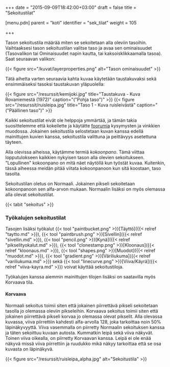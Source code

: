 +++
date = "2015-09-09T18:42:00+03:00"
draft = false
title = "Sekoitustilat"

[menu.pdn]
    parent = "koti"
    identifier = "sek_tilat"
    weight = 105

+++

Tason sekoitustila määrää miten se sekoitetaan alla oleviin tasoihin. Vaihtaaksesi tason sekoitustilan valitse taso ja avaa sen
ominaisuudet (Tasovalikon tai Ominaisuudet napin kautta, tai kaksoisklikkaamalla tasoa). Saat seuraavan valikon:

{{< figure src="/kuvat/layerproperties.png" alt="Tason ominaisuudet" >}}

Tätä aihetta varten seuraavia kahta kuvaa käytetään taustakuvaksi sekä ensimmäiseksi tasoksi taustakuvan yläpuolella:

<div class="level">
<div class="level-item">

{{< figure src="/resurssit/kemijoki.jpg" title="Taustakuva - Kuva Rovaniemestä (1972)" caption="(\"Pohja taso\")" >}}
{{< figure src="/resurssit/ruisleipa.jpg" title="Taso 1 - Kuva ruisleivästä" caption="(\"Päällinen taso\")" >}}

</div>
</div>

Kaikki sekoitustilat eivät ole helppoja ymmärtää, ja tämän takia suosittelemme että kokeilette ja käytätte [foorumia](https://www.getpaint.net/redirect/forum.html) kysymysten ja vinkkien
muodossa. Jokainen sekoitustila selostetaan kuvan kanssa edellä mainittujen kuvien kanssa, sekoitustila valittuna ja peittävyys asetettuna täyteen.

Alla olevissa aiheissa, käytämme termiä *kokoonpano*. Tämä viittaa lopputulokseen kaikkien nykyisen tason alla olevien sekoitukseen.
"Lopullinen" kokoonpano on mitä näet näytöllä kun työstät kuvaa. Kuitenkin, tässä aiheessa meidän pitää viitata kokoonpanoon kun sitä
koostaan, taso tasolta.

Sekoitustilan oletus on Normaali. Jokainen pikseli sekoitetaan kokoonpanoon sen alfa-arvon mukaan. Normaalin lisäksi on myös olemassa
alla olevat sekoitustilat.

{{< tabit "sekoitus" >}}

### Työkalujen sekoitustilat

Tasojen lisäksi työkalut
{{< tool "paintbucket.png" >}}[Täyttö]({{< relref "taytto.md" >}}),
{{< tool "paintbrush.png" >}}[Sivellin]({{< relref "sivellin.md" >}}),
{{< tool "pencil.png" >}}[Kynä]({{< relref "pikselityokalut.md" >}}),
{{< tool "clonestamp.png" >}}[Kloonaus]({{< relref "kloonaus.md" >}}),
{{< tool "shapes.png" >}}[Muodot]({{< relref "muodot.md" >}}),
{{< tool "gradient.png" >}}[Väriliukuma]({{< relref "variliukuma.md" >}}) sekä
{{< tool "linecurve.png" >}}[Viiva/Käyrä]({{< relref "viiva-kayra.md" >}})
voivat käyttää sekoitustiloja.

Työkalujen kanssa aiemmin mainittujen tilojen lisäksi on saatavilla myös Korvaava tila.

#### Korvaava

Normaali sekoitus toimii siten että jokainen piirrettävä pikseli sekoitetaan tasolla jo olemassa oleviin pikseleihin. Korvaava sekoitus
toimii siten että jokainen piirrettävä pikseli korvaa jo olemassa olevat pikselit. Alla olevassa kuvassa, viiva piirrettiin kahdesti
alfa-arvolla 128, joka tarkoittaa noin 50% läpinäkyvyyttä. Viiva vasemmalla on piirretty Normaalin sekoituksen kanssa ja täten sekoittuu
kuvaan autosta. Kummatkin leipä sekä viiva näkyvät. Toinen viiva oikealla, on piirretty Korvaavan kanssa. Leipä ei ole enää näkyvä missä
viiva piirrettiin ja ruudukko mikä näkyy tarkoittaa että se osa kuvasta on läpinäkyvä.

{{< figure src="/resurssit/ruisleipa_alpha.jpg" alt="Sekoitustila" >}}
